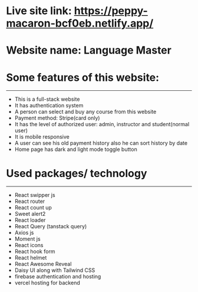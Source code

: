 

# Live site link: https://peppy-macaron-bcf0eb.netlify.app/

# Website name: Language Master

# Some features of this website:
--------------------------------
* This is a full-stack website
* It has authentication system
* A person can select and buy any course from this website
* Payment method: Stripe(card only)
* It has the level of authorized user: admin, instructor and student(normal user)
* It is mobile responsive
* A user can see his old payment history also he can sort history by date
* Home page has dark and light mode toggle button 

# Used packages/ technology 
----------------------------
* React swipper js
* React router
* React count up
* Sweet alert2
* React loader
* React Query (tanstack query)
* Axios js
* Moment js
* React icons
* React hook form
* React helmet
* React Awesome Reveal
* Daisy UI along with Tailwind CSS
* firebase authentication and hosting
* vercel hosting for backend

